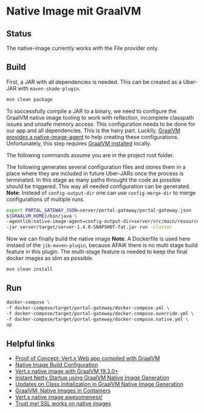 # Native Image mit GraalVM

## Status

The native-image currently works with the File provider only.

## Build

First, a JAR with all dependencies is needed. This can be created as a Uber-JAR with `maven-shade-plugin`.

```bash
mvn clean package
```

To successfully compile a JAR to a binary, we need to configure the GraalVM native image tooling to work with reflection, incomplete classpath issues and unsafe memory access.
This configuration needs to be done for our app and all dependencies. This is the hairy part. Luckily, [GraalVM provides a native-image-agent](https://www.graalvm.org/reference-manual/native-image/BuildConfiguration/#assisted-configuration-of-native-image-builds) to help creating these configurations. Unfortunately, this step requires [GraalVM installed](https://www.graalvm.org/docs/getting-started/#install-graalvm) locally.

The following commands assume you are in the project root folder.

The following generates several configuration files and stores them in a place where they are included in  future Uber-JARs once the process is terminated. In this stage as many paths throught the code as possible should be triggered. This way all needed configuration can be generated.
**Note**: Instead of `config-output-dir` one can use `config-merge-dir` to merge configurations of multiple runs.

```bash
export PORTAL_GATEWAY_JSON=server/portal-gateway/portal-gateway.json
${GRAALVM_HOME}/bin/java \
-agentlib:native-image-agent=config-output-dir=server/src/main/resources/META-INF/native-image/com.inventage.portal.gateway/portal-gateway/reflect-config \
-jar server/target/server-1.4.0-SNAPSHOT-fat.jar run -cluster
```

Now we can finally build the native image
**Note**: A Dockerfile is used here instaed of the `jib-maven-plugin`, because AFAIK there is no multi stage build feature in this plugin. The multi-stage feature is needed to keep the final docker images as slim as possible.

```bash
mvn clean install
```

## Run

```bash
docker-compose \
-f docker-compose/target/portal-gateway/docker-compose.yml \
-f docker-compose/target/portal-gateway/docker-compose.override.yml \
-f docker-compose/target/portal-gateway/docker-compose.native.yml \
up
```

## Helpful links

* [Proof of Concept: Vert.x Web app compiled with GraalVM](https://github.com/fbuetler/vertx-graalvm-native-image-test)
* [Native Image Build Configuration](https://www.graalvm.org/reference-manual/native-image/BuildConfiguration/)
* [Vert.x native image with GraalVM 19.3.0+](https://blog.termian.dev/posts/vertx-native-image-graalvm/)
* [Instant Netty Startup using GraalVM Native Image Generation](https://medium.com/graalvm/instant-netty-startup-using-graalvm-native-image-generation-ed6f14ff7692)
* [Updates on Class Initialization in GraalVM Native Image Generation](https://medium.com/graalvm/updates-on-class-initialization-in-graalvm-native-image-generation-c61faca461f7)
* [GraalVM: Native Images in Containers](https://cdn.app.compendium.com/uploads/user/e7c690e8-6ff9-102a-ac6d-e4aebca50425/34d3828b-c12e-4c7e-8942-b6b7deb02e12/File/913f2b04a820c11be614de5b371ad626/graalvm__native_images_in_containers.pdf)
* [Vert.x native image awesomeness!](https://www.jetdrone.xyz/2018/08/10/Vertx-native-image-10mb.html)
* [Trust me! SSL works on native images](https://www.jetdrone.xyz/2019/04/16/Full-SSL-Trust-in-Native-Images.html)

